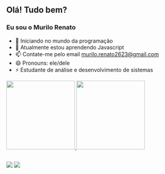 ## Olá! Tudo bem?
### Eu sou o Murilo Renato

- 🔭 Iniciando no mundo da programação
- 🌱 Atualmente estou aprendendo Javascript
- 📫 Contate-me pelo email murilo.renato2623@gmail.com
- 😄 Pronouns:  ele/dele
- ⚡ Estudante de análise e desenvolvimento de sistemas


<div aling = "center">
  <a href="https://github.com/MuriloMR">
  <img height = "180em" src = "https://github-readme-stats.vercel.app/api?username=MuriloMR&show_icons=true&theme=dark&include_all_commits=true&count_private=true" />
  <img height = "180em" src = "https://github-readme-stats.vercel.app/api/top-langs/?username=MuriloMR&layout=compact&langs_count=7&theme=dark" />
</div>
  
  ##
  
  <div>
    <a href = "mailto:contatomurilo.renato2623@gmail.com"><img src="https://img.shields.io/badge/-Gmail-%23333?style=for-the-badge&logo=gmail&logoColor=white" target="_blank"></a>
  <a href="https://www.linkedin.com/in/murilo-renato-45094a204/" target="_blank"><img src="https://img.shields.io/badge/-LinkedIn-%230077B5?style=for-the-badge&logo=linkedin&logoColor=white" target="_blank"></a> 
    
 </div>
